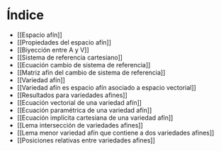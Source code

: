 # Índice
- [[Espacio afín]]
- [[Propiedades del espacio afín]]
- [[Biyección entre A y V]]
- [[Sistema de referencia cartesiano]]
- [[Ecuación cambio de sistema de referencia]]
- [[Matriz afín del cambio de sistema de referencia]]
- [[Variedad afín]]
- [[Variedad afín es espacio afín asociado a espacio vectorial]]
- [[Resultados para variedades afines]]
- [[Ecuación vectorial de una variedad afín]]
- [[Ecuación paramétrica de una variedad afín]]
- [[Ecuación implícita cartesiana de una variedad afín]]
- [[Lema intersección de variedades afines]]
- [[Lema menor variedad afín que contiene a dos variedades afines]]
- [[Posiciones relativas entre variedades afines]]